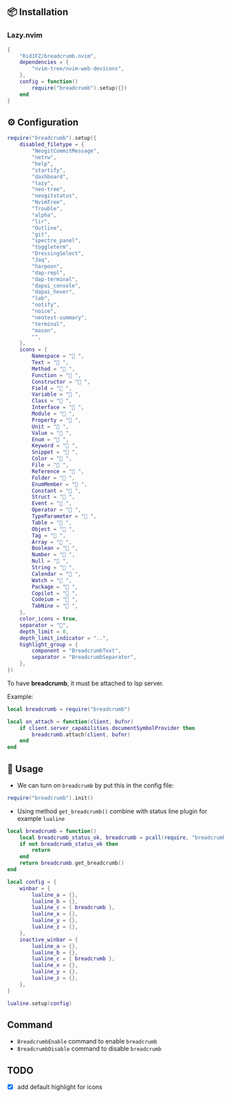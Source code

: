## 📦 Installation

### Lazy.nvim

```lua
{
    "Rid1FZ/breadcrumb.nvim",
    dependencies = {
        "nvim-tree/nvim-web-devicons",
    },
    config = function()
        require("breadcrumb").setup({})
    end
}
```

## ⚙️ Configuration

```lua
require("breadcrumb").setup({
	disabled_filetype = {
		"NeogitCommitMessage",
		"netrw",
		"help",
		"startify",
		"dashboard",
		"lazy",
		"neo-tree",
		"neogitstatus",
		"NvimTree",
		"Trouble",
		"alpha",
		"lir",
		"Outline",
		"git",
		"spectre_panel",
		"toggleterm",
		"DressingSelect",
		"Jaq",
		"harpoon",
		"dap-repl",
		"dap-terminal",
		"dapui_console",
		"dapui_hover",
		"lab",
		"notify",
		"noice",
		"neotest-summary",
		"terminal",
		"mason",
		"",
	},
	icons = {
		Namespace = "󰌗 ",
		Text = "󰉿 ",
		Method = "󰆧 ",
		Function = "󰊕 ",
		Constructor = " ",
		Field = " ",
		Variable = "󰀫 ",
		Class = "󰠱 ",
		Interface = " ",
		Module = " ",
		Property = "󰜢 ",
		Unit = "󰑭 ",
		Value = "󰎠 ",
		Enum = " ",
		Keyword = "󰌋 ",
		Snippet = " ",
		Color = "󰏘 ",
		File = "󰈚 ",
		Reference = "󰈇 ",
		Folder = "󰉋 ",
		EnumMember = " ",
		Constant = "󰏿 ",
		Struct = "󰙅 ",
		Event = " ",
		Operator = "󰆕 ",
		TypeParameter = "󰊄 ",
		Table = " ",
		Object = "󰅩 ",
		Tag = " ",
		Array = " ",
		Boolean = " ",
		Number = " ",
		Null = "󰟢 ",
		String = " ",
		Calendar = " ",
		Watch = "󰥔 ",
		Package = " ",
		Copilot = " ",
		Codeium = " ",
		TabNine = " ",
	},
	color_icons = true,
	separator = "",
	depth_limit = 0,
	depth_limit_indicator = "..",
	highlight_group = {
		component = "BreadcrumbText",
		separator = "BreadcrumbSeparator",
	},
})
```

To have **breadcrumb**, it must be attached to lsp server.

Example:

```lua
local breadcrumb = require("breadcrumb")

local on_attach = function(client, bufnr)
    if client.server_capabilities.documentSymbolProvider then
        breadcrumb.attach(client, bufnr)
    end
end
```

## 🚀 Usage

- We can turn on `breadcrumb` by put this in the config file:

```lua
require("breadcrumb").init()
```

- Using method `get_breadcrumb()` combine with status line plugin for example `lualine`

```lua
local breadcrumb = function()
	local breadcrumb_status_ok, breadcrumb = pcall(require, "breadcrumb")
	if not breadcrumb_status_ok then
		return
	end
	return breadcrumb.get_breadcrumb()
end

local config = {
	winbar = {
		lualine_a = {},
		lualine_b = {},
		lualine_c = { breadcrumb },
		lualine_x = {},
		lualine_y = {},
		lualine_z = {},
	},
	inactive_winbar = {
		lualine_a = {},
		lualine_b = {},
		lualine_c = { breadcrumb },
		lualine_x = {},
		lualine_y = {},
		lualine_z = {},
	},
}

lualine.setup(config)
```

## Command

- `BreadcrumbEnable` command to enable `breadcrumb`
- `BreadcrumbDisable` command to disable `breadcrumb`

## TODO

- [x] add default highlight for icons
